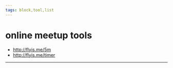 ```yaml
---
tags: block,tool,list
---
```


# online meetup tools
- http://flyis.me/5m
- http://flyis.me/timer

---
